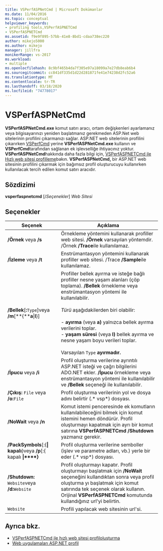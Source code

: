 ```yaml
---
title: VSPerfASPNetCmd | Microsoft Dokümanlar
ms.date: 11/04/2016
ms.topic: conceptual
helpviewer_keywords:
- profiling tools,VSPerfASPNETCmd
- VSPerfASPNETCmd
ms.assetid: f9e9f895-57bb-41e8-8bd1-cdaa738ec220
author: mikejo5000
ms.author: mikejo
manager: jillfra
monikerRange: vs-2017
ms.workload:
- multiple
ms.openlocfilehash: 8c9bf465b4da7f305e97a18099a7e27db8eab6b4
ms.sourcegitcommit: cc841df335d1d22d281871fe41e74238d2fc52a6
ms.translationtype: MT
ms.contentlocale: tr-TR
ms.lasthandoff: 03/18/2020
ms.locfileid: "74778017"
---
```

# <a name="vsperfaspnetcmd"></a>VSPerfASPNetCmd
**VSPerfASPNetCmd.exe** komut satırı aracı, ortam değişkenleri ayarlamanız veya bilgisayarınızı yeniden başlatmanız gerekmeden ASP.Net web sitelerinin profilini çıkarmanızı sağlar. ASP.NET web sitelerinin profilini çıkarırken [VSPerfCmd](../profiling/vsperfcmd.md) yerine **VSPerfASPNetCmd.exe** kullanın ve **VSPerfCmd**tarafından sağlanan ek işlevselliğe ihtiyacınız yoktur. **VSPerfASPNetCmd**hakkında daha fazla bilgi için, [VSPerfASPNETCmd ile Hızlı web sitesi profilleme](../profiling/rapid-web-site-profiling-with-vsperfaspnetcmd.md)bakın. **VSPerfASPNetCmd,** bir ASP.NET web sitesinin profilini çıkarmak için bağımsız profil oluşturucuyu kullanırken kullanılacak tercih edilen komut satırı aracıdır.

## <a name="syntax"></a>Sözdizimi
 **vsperfaspnetcmd** [/*Seçenekler*] *Web Sitesi*

## <a name="options"></a>Seçenekler

|Seçenek|Açıklama|
|------------|-----------------|
|**/Örnek** veya **/s**|Örnekleme yöntemini kullanarak profiller web sitesi. **/Örnek** varsayılan yöntemdir. /Örnek **/Trace**ile kullanılamaz.|
|**/İzleme** veya **/t**|Enstrümantasyon yöntemini kullanarak profiller web sitesi. /Trace **/Sample**ile kullanılamaz.|
|**/Bellek**[**:**`Type`]veya **/m**[**{****a**&#124;**l**}]|Profiller bellek ayırma ve isteğe bağlı profiller nesne yaşam alanları (çöp toplama). **/Bellek** örnekleme veya enstrümantasyon yöntemi ile kullanılabilir.<br /><br /> *Türü* aşağıdakilerden biri olabilir:<br /><br /> -   **ayırma** (veya **a)** yalnızca bellek ayırma verilerini toplar.<br />-   **yaşam süresi** (veya **l)** bellek ayırma ve nesne yaşam boyu verileri toplar.<br /><br /> Varsayılan `Type` **ayırmadır.**|
|**/İpucu** veya **/i**|Profil oluşturma verilerine ayrıntılı ASP.NET isteği ve çağrı bilgilerini ADO.NET ekler. **/İpucu** örnekleme veya enstrümantasyon yöntemi ile kullanılabilir ve **/Bellek** seçeneği ile kullanılabilir.|
|**/Çıkış:** `File` veya **/o:**`File`|Profil oluşturma verilerinin yol ve dosya adını belirtir (.* vsp*) dosyası.|
|**/NoWait** veya **/n**|Komut istemi penceresinde ek komutların kullanılabileceğini bilmek için komut istemini hemen döndürür. Profil oluşturmayı kapatmak için ayrı bir komut satırına **VSPerfASPNETCmd /Shutdown** yazmanız gerekir.|
|**/PackSymbols**[:{**&#124;** **kapalı**}veya **/p**[:{ kapalı **&#124;****}**|Profil oluşturma verilerine semboller (işlev ve parametre adları, vb.) yerle bir eder (.* vsp*) dosyası.|
|**/Shutdown:** `Website`veya **/d:**`Website`|Profil oluşturmayı kapatır. Profil oluşturmayı başlatmak için **/NoWait** seçeneğini kullandıktan sonra veya profil oluşturma yı başlatmak için komut satırında tek seçenek olarak kullanın. Orijinal **VSPerfASPNETCmd** komutunda kullandığınız url'yi belirtin.|
|`Website`|Profili yapılacak web sitesinin url'si.|

## <a name="see-also"></a>Ayrıca bkz.
- [VSPerfASPNETCmd ile hızlı web sitesi profiloluşturma](../profiling/rapid-web-site-profiling-with-vsperfaspnetcmd.md)
- [Web uygulamaları ASP.NET profil](../profiling/command-line-profiling-of-aspnet-web-applications.md)
